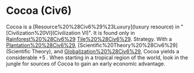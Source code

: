 # Cocoa (Civ6)

 Cocoa is a [Resource%20%28Civ6%29%23Luxury](luxury resource) in "[Civilization%20VI](Civilization VI)". It is found only in [Rainforest%20%28Civ6%29](Rainforest) [Tile%20%28Civ6%29](tiles).
Strategy.
With a [Plantation%20%28Civ6%29](Plantation), [Scientific%20Theory%20%28Civ6%29](Scientific Theory), and [Globalization%20%28Civ6%29](Globalization), Cocoa yields a considerable +5 . When starting in a tropical region of the world, look in the jungle for sources of Cocoa to gain an early economic advantage.